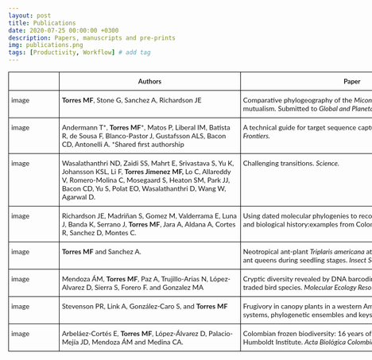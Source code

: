 ```yaml
---
layout: post
title: Publications
date: 2020-07-25 00:00:00 +0300
description: Papers, manuscripts and pre-prints
img: publications.png
tags: [Productivity, Workflow] # add tag
---
```


<style type="text/css">
.tg  {border-collapse:collapse;border-spacing:0;}
.tg td{border-color:black;border-style:solid;border-width:1px;font-family:'Lato', sans-serif;font-size:14px;
  overflow:hidden;padding:10px 5px;word-break:normal;}
.tg th{border-color:black;border-style:solid;border-width:1px;font-family:'Lato', sans-serif;font-size:13px;
  font-weight:normal;overflow:hidden;padding:10px 5px;word-break:normal;}
.tg .tg-jytt{border-color:#000000;font-family:'Lato', sans-serif !important;;text-align:center;vertical-align:top}
.tg .tg-q2ov{border-color:#000000;font-family:'Lato', sans-serif !important;;text-align:left;vertical-align:top}
</style>
<table class="tg" style="undefined;table-layout: fixed; width: 917px">
<colgroup>
<col style="width: 102px">
<col style="width: 365px">
<col style="width: 450px">
</colgroup>
<thead>
  <tr>
    <th class="tg-q2ov"></th>
    <th class="tg-jytt"><span style="font-weight:bold">Authors</span></th>
    <th class="tg-jytt"><span style="font-weight:bold">Paper</span></th>
  </tr>
</thead>
<tbody>
  <tr>
    <td class="tg-q2ov">image</td>
    <td class="tg-q2ov"><span style="font-weight:bold">Torres MF</span>, Stone G, Sanchez A, Richardson JE</td>
    <td class="tg-q2ov">Comparative phylogeography of the <span style="font-style:italic">Miconia tococa</span>-<span style="font-style:italic">Azteca</span> plant-ant mutualism. Submitted to<span style="font-style:italic"> Global and Planetary Change.</span></td>
  </tr>
  <tr>
    <td class="tg-q2ov">image</td>
    <td class="tg-q2ov">Andermann T*, <span style="font-weight:bold">Torres MF</span>*, Matos P, Liberal IM, Batista R, de Sousa F, Blanco-Pastor J, Gustafsson ALS, Bacon CD, Antonelli A. *Shared first authorship</td>
    <td class="tg-q2ov">A technical guide for target sequence capture in ecology and evolution. <span style="font-style:italic">Frontiers.</span></td>
  </tr>
  <tr>
    <td class="tg-q2ov">image</td>
    <td class="tg-q2ov">Wasalathanthri ND, Zaidi SS, Mahrt E, Srivastava S, Yu K, Johansson KSL, Li F, <span style="font-weight:bold">Torres Jimenez MF, </span>Lo C, Allareddy V, Romero-Molina C, Mosegaard S, Heaton SM, Park JJ, Bacon CD, Yu S, Polat EO, Wasalathanthri D, Wang W, Agarwal D.</td>
    <td class="tg-q2ov">Challenging transitions. <span style="font-style:italic">Science.</span></td>
  </tr>
  <tr>
    <td class="tg-q2ov">image</td>
    <td class="tg-q2ov">Richardson JE, Madriñan S, Gomez M, Valderrama E, Luna J, Banda K, Serrano J, <span style="font-weight:bold">Torres MF</span>, Jara A, Aldana A, Cortes R, Sanchez D, Montes C.</td>
    <td class="tg-q2ov">Using dated molecular phylogenies to reconstruct geological, climatic and biological history:examples from Colombia. <span style="font-style:italic">Geological Journal.</span></td>
  </tr>
  <tr>
    <td class="tg-q2ov">image</td>
    <td class="tg-q2ov"><span style="font-weight:bold">Torres MF</span> and Sanchez A.</td>
    <td class="tg-q2ov">Neotropical ant-plant <span style="font-style:italic">Triplaris americana </span>attracts <span style="font-style:italic">Pseudomyrmex mordax </span>ant queens during seedling stages. <span style="font-style:italic">Insect Sociaux.</span></td>
  </tr>
  <tr>
    <td class="tg-q2ov">image</td>
    <td class="tg-q2ov">Mendoza ÁM, <span style="font-weight:bold">Torres MF</span>, Paz A, Trujillo-Arias N, López-Alvarez D, Sierra S, Forero F. and Gonzalez MA</td>
    <td class="tg-q2ov">Cryptic diversity revealed by DNA barcoding in Colombian illegally traded bird species. <span style="font-style:italic">Molecular Ecology Resources.</span></td>
  </tr>
  <tr>
    <td class="tg-q2ov">image</td>
    <td class="tg-q2ov">Stevenson PR, Link A, González-Caro S, and <span style="font-weight:bold">Torres MF</span></td>
    <td class="tg-q2ov">Frugivory in canopy plants in a western Amazonian forest: dispersal systems, phylogenetic ensembles and keystone plants. <span style="font-style:italic">PloS one</span></td>
  </tr>
  <tr>
    <td class="tg-q2ov">image</td>
    <td class="tg-q2ov">Arbeláez-Cortés E, <span style="font-weight:bold">Torres MF</span>, López-Álvarez D, Palacio-Mejía JD, Mendoza ÁM and Medina CA.</td>
    <td class="tg-q2ov">Colombian frozen biodiversity: 16 years of the tissue collection of the Humboldt Institute. <span style="font-style:italic">Acta Biológica Colombiana.</span></td>
  </tr>
</tbody>
</table>
